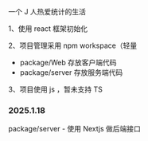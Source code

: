 一个 J 人热爱统计的生活

1、使用 react 框架初始化

2、项目管理采用 npm workspace（轻量

-   package/Web    存放客户端代码
-   package/server 存放服务端代码

3、项目使用 js ，暂未支持 TS

### 2025.1.18

package/server - 使用 Nextjs 做后端接口